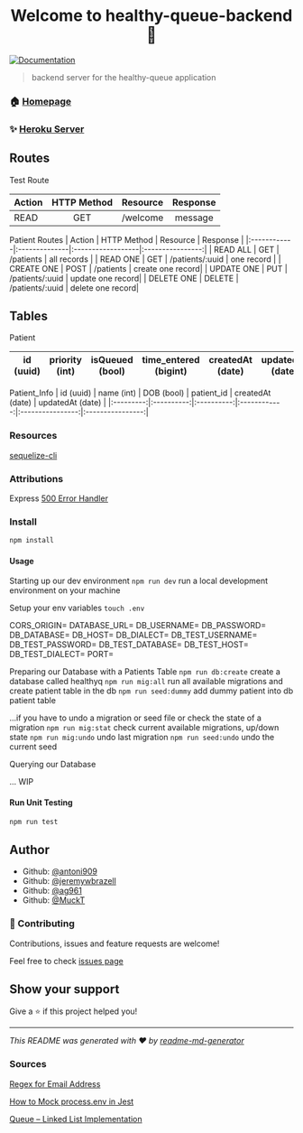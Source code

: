 <h1 align="center">Welcome to healthy-queue-backend 👋</h1>

<p>
  <a href="https://github.com/healthy-queue/Documentation" target="_blank">
    <img alt="Documentation" src="https://img.shields.io/badge/documentation-yes-brightgreen.svg" />
  </a>
</p>

> backend server for the healthy-queue application

### 🏠 [Homepage](https://github.com/healthy-queue)

### ✨ [Heroku Server](https://healthy-queue-test.herokuapp.com/)

## Routes

Test Route

|   Action    |  HTTP Method  |      Resource     |    Response     |
|-------------|:-------------:|:------------------|:---------------:|
|   READ      |      GET      | /welcome          | message         |

Patient Routes
|   Action    |  HTTP Method  |      Resource     |    Response      |
|:------------|:--------------|:------------------|:----------------:|
|  READ ALL   |      GET      | /patients         | all records      |
|  READ ONE   |      GET      | /patients/:uuid   | one record       |
|  CREATE ONE |      POST     | /patients         | create one record|
|  UPDATE ONE |      PUT      | /patients/:uuid   | update one record|
|  DELETE ONE |      DELETE   | /patients/:uuid   | delete one record|

## Tables

Patient

| id (uuid) | priority (int) | isQueued (bool) |  time_entered (bigint) | createdAt (date) | updatedAt (date) |
|:---------:|:--------------:|:---------------:|:----------------------:|:----------------:|:----------------:|

Patient_Info
| id (uuid) | name (int) | DOB (bool) |  patient_id  | createdAt (date) | updatedAt (date) |
|:---------:|:----------:|:----------:|:------------:|:----------------:|:----------------:|

### Resources

[sequelize-cli](https://sequelize.org/master/)

### Attributions

Express [500 Error Handler](https://expressjs.com/en/guide/error-handling.html)

### Install

```sh
npm install
```

#### Usage

Starting up our dev environment
`npm run dev` run a local development environment on your machine

Setup your env variables
`touch .env`

CORS_ORIGIN=
DATABASE_URL=
DB_USERNAME=
DB_PASSWORD=
DB_DATABASE=
DB_HOST=
DB_DIALECT=
DB_TEST_USERNAME=
DB_TEST_PASSWORD=
DB_TEST_DATABASE=
DB_TEST_HOST=
DB_TEST_DIALECT=
PORT=

Preparing our Database with a Patients Table
`npm run db:create` create a database called healthyq
`npm run mig:all`  run all available migrations and create patient table in the db
`npm run seed:dummy` add dummy patient into db patient table

...if you have to undo a migration or seed file or check the state of a migration
`npm run mig:stat` check current available migrations, up/down state
`npm run mig:undo` undo last migration
`npm run seed:undo` undo the current seed

Querying our Database

... WIP

#### Run Unit Testing

```sh
npm run test
```

## Author

* Github: [@antoni909](https://github.com/antoni909)
* Github: [@jeremywbrazell](https://github.com/jeremywbrazell)
* Github: [@ag961](https://github.com/ag961)
* Github: [@MuckT](https://github.com/MuckT)

### 🤝 Contributing

Contributions, issues and feature requests are welcome!

Feel free to check [issues page](https://github.com/healthy-queue/back-end/issues)

## Show your support

Give a ⭐️ if this project helped you!

***
_This README was generated with ❤️ by [readme-md-generator](https://github.com/kefranabg/readme-md-generator)_


### Sources

[Regex for Email Address](https://handyopinion.com/utility-method-to-get-all-email-addresses-from-a-string-in-java/)

[How to Mock process.env in Jest](https://www.webtips.dev/how-to-mock-processenv-in-jest)

[Queue – Linked List Implementation](https://www.geeksforgeeks.org/queue-linked-list-implementation/)